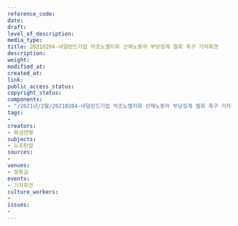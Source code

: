```yaml
---
reference_code: 
date: 
draft: 
level_of_description: 
media_type: 
title: 20210204-네덜란드기업 악조노벨지회 산재노동자 부당징계 철회 촉구 기자회견
description: 
weight: 
modified_at: 
created_at: 
link: 
public_access_status: 
copyright_status: 
components:
- "/2021년/2월/20210204-네덜란드기업 악조노벨지회 산재노동자 부당징계 철회 촉구 기자회견/_1DX9036.jpg"
tags:
- 
creators:
- 화섬연맹
subjects:
- 노조탄압
sources:
- 
venues:
- 정동길
events:
- 기자회견
culture_workers:
- 
issues:
- 
---
```

